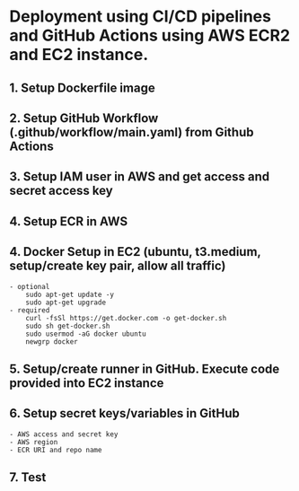 # Deployment using CI/CD pipelines and GitHub Actions using AWS ECR2 and EC2 instance.    
## 1. Setup Dockerfile image
## 2. Setup GitHub Workflow (.github/workflow/main.yaml) from Github Actions
## 3. Setup IAM user in AWS and get access and secret access key
## 4. Setup ECR in AWS
## 4. Docker Setup in EC2 (ubuntu, t3.medium, setup/create key pair, allow all traffic)
    - optional
        sudo apt-get update -y
        sudo apt-get upgrade
    - required
        curl -fsSl https://get.docker.com -o get-docker.sh
        sudo sh get-docker.sh
        sudo usermod -aG docker ubuntu
        newgrp docker
## 5. Setup/create runner in GitHub. Execute code provided into EC2 instance
## 6. Setup secret keys/variables in GitHub
    - AWS access and secret key
    - AWS region
    - ECR URI and repo name
## 7. Test 